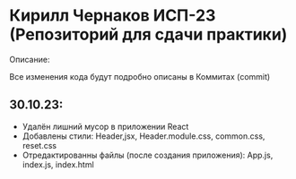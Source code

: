 # Кирилл Чернаков ИСП-23 (Репозиторий для сдачи практики)

Описание:

Все изменения кода будут подробно описаны в Коммитах (commit)


30.10.23:
---------------------------------------------------------------------------------------
+ Удалён лишний мусор в приложении React
+ Добавлены стили: Header,jsx, Header.module.css, common.css, reset.css
+ Отредактированны файлы (после создания приложения): App.js, index.js, index.html